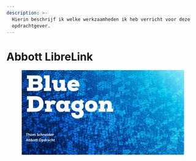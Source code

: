 ```yaml
---
description: >-
  Hierin beschrijf ik welke werkzaamheden ik heb verricht voor deze
  opdrachtgever.
---
```


# Abbott LibreLink

<figure><img src="../.gitbook/assets/vakabbott.png" alt=""><figcaption></figcaption></figure>
